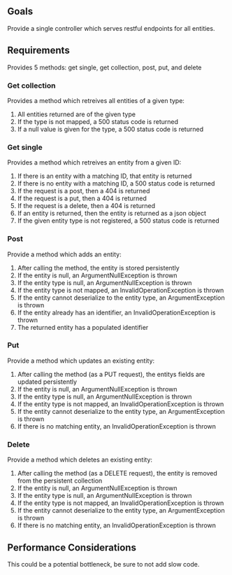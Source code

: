 ﻿## Goals
Provide a single controller which serves restful endpoints for all entities.


## Requirements
Provides 5 methods: get single, get collection, post, put, and delete

### Get collection
Provides a method which retreives all entities of a given type:
1. All entities returned are of the given type
2. If the type is not mapped, a 500 status code is returned
3. If a null value is given for the type, a 500 status code is returned

### Get single
Provides a method which retreives an entity from a given ID:
1. If there is an entity with a matching ID, that entity is returned
2. If there is no entity with a matching ID, a 500 status code is returned
3. If the request is a post, then a 404 is returned
4. If the request is a put, then a 404 is returned
5. If the request is a delete, then a 404 is returned
6. If an entity is returned, then the entity is returned as a json object
7. If the given entity type is not registered, a 500 status code is returned

### Post
Provide a method which adds an entity:
1. After calling the method, the entity is stored persistently
2. If the entity is null, an ArgumentNullException is thrown
3. If the entity type is null, an ArgumentNullException is thrown
4. If the entity type is not mapped, an InvalidOperationException is thrown
5. If the entity cannot deserialize to the entity type, an ArgumentException is thrown
6. If the entity already has an identifier, an InvalidOperationException is thrown
7. The returned entity has a populated identifier

### Put
Provide a method which updates an existing entity:
1. After calling the method (as a PUT request), the entitys fields are updated persistently
2. If the entity is null, an ArgumentNullException is thrown
3. If the entity type is null, an ArgumentNullException is thrown
4. If the entity type is not mapped, an InvalidOperationException is thrown
5. If the entity cannot deserialize to the entity type, an ArgumentException is thrown
6. If there is no matching entity, an InvalidOperationException is thrown

### Delete
Provide a method which deletes an existing entity:
1. After calling the method (as a DELETE request), the entity is removed from the persistent collection
2. If the entity is null, an ArgumentNullException is thrown
3. If the entity type is null, an ArgumentNullException is thrown
4. If the entity type is not mapped, an InvalidOperationException is thrown
5. If the entity cannot deserialize to the entity type, an ArgumentException is thrown
6. If there is no matching entity, an InvalidOperationException is thrown

## Performance Considerations
This could be a potential bottleneck, be sure to not add slow code.
